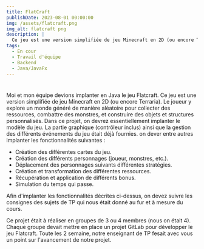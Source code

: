 ```yaml
---
title: FlatCraft
publishDate: 2023-08-01 00:00:00
img: /assets/flatcraft.png
img_alt: flatcraft png
description: |
  Ce jeu est une version simplifiée de jeu Minecraft en 2D (ou encore Terraria).
tags:
  - En cour
  - Travail d'équipe
  - Backend
  - Java/JavaFx
---
```


<h1></h1>

Moi et mon équipe devions implanter en Java le jeu Flatcraft.
Ce jeu est une version simplifiée de jeu Minecraft en 2D (ou encore
Terraria).
Le joueur y explore un monde généré de manière aléatoire pour collecter des
ressources, combattre des monstres, et construire des objets et structures
personnalisés.
Dans ce projet, on devrez essentiellement implanter le modèle du jeu.
La partie graphique (contrôleur inclus) ainsi que la gestion des différents
événements du jeu était déjà fournies.
on dever entre autres implanter les fonctionnalités suivantes :

- Création des différentes cartes du jeu.
- Création des différents personnages (joueur, monstres, etc.).
- Déplacement des personnages suivants différentes stratégies.
- Création et transformation des différentes ressources.
- Récupération et application de différents bonus.
- Simulation du temps qui passe.

Afin d'implanter les fonctionnalités décrites ci-dessus, on devez suivre les consignes des sujets de TP 
qui nous était donné au fur et à mesure du cours.

Ce projet était à réaliser en groupes de 3 ou 4 membres (nous on était 4).
Chaque groupe devait mettre en place un projet GitLab pour développer le jeu Flatcraft.
Toute les 2 semaine, notre enseignant de TP fesait avec vous un point sur
l'avancement de notre projet.
